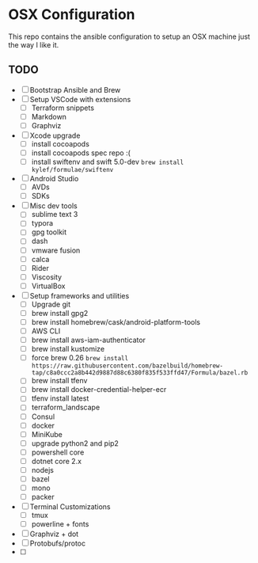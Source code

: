 # OSX Configuration

This repo contains the ansible configuration to setup an OSX machine just the way I like it.

## TODO

- [ ] Bootstrap Ansible and Brew
- [ ] Setup VSCode with extensions
  - [ ] Terraform snippets
  - [ ] Markdown
  - [ ] Graphviz
- [ ] Xcode upgrade
  - [ ] install cocoapods
  - [ ] install cocoapods spec repo :(
  - [ ] install swiftenv and swift 5.0-dev `brew install kylef/formulae/swiftenv`
- [ ] Android Studio
  - [ ] AVDs
  - [ ] SDKs
- [ ] Misc dev tools
  - [ ] sublime text 3
  - [ ] typora
  - [ ] gpg toolkit
  - [ ] dash
  - [ ] vmware fusion
  - [ ] calca
  - [ ] Rider
  - [ ] Viscosity
  - [ ] VirtualBox
- [ ] Setup frameworks and utilities
  - [ ] Upgrade git
  - [ ] brew install gpg2
  - [ ] brew install homebrew/cask/android-platform-tools
  - [ ] AWS CLI
  - [ ] brew install aws-iam-authenticator
  - [ ] brew install kustomize
  - [ ] force brew 0.26 `brew install https://raw.githubusercontent.com/bazelbuild/homebrew-tap/c8a0ccc2a8b442d9887d88c6380f835f533ffd47/Formula/bazel.rb`
  - [ ] brew install tfenv
  - [ ] brew install docker-credential-helper-ecr
  - [ ] tfenv install latest
  - [ ] terraform_landscape
  - [ ] Consul
  - [ ] docker
  - [ ] MiniKube
  - [ ] upgrade python2 and pip2
  - [ ] powershell core
  - [ ] dotnet core 2.x
  - [ ] nodejs
  - [ ] bazel
  - [ ] mono
  - [ ] packer
- [ ] Terminal Customizations
  - [ ] tmux
  - [ ] powerline + fonts
- [ ] Graphviz + dot
- [ ] Protobufs/protoc
- [ ]
